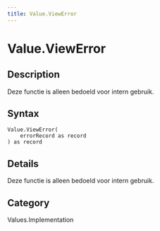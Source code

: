 ```yaml
---
title: Value.ViewError
---
```


# Value.ViewError


## Description

Deze functie is alleen bedoeld voor intern gebruik.


## Syntax

```powerquery
Value.ViewError(
    errorRecord as record
) as record
```


## Details

Deze functie is alleen bedoeld voor intern gebruik.



## Category
Values.Implementation
